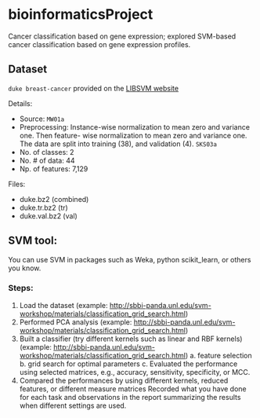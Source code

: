 # bioinformaticsProject
Cancer classification based on gene expression; explored SVM-based cancer classification based on gene expression profiles.

## Dataset
`duke breast-cancer` provided on the [LIBSVM website](https://www.csie.ntu.edu.tw/~cjlin/libsvmtools/datasets/binary.html#duke%20breast-cancer)

Details:
- Source: `MW01a`
- Preprocessing: Instance-wise normalization to mean zero and variance one. Then feature-
wise normalization to mean zero and variance one. The data are split into training (38), and
validation (4). `SKS03a`
- No. of classes: 2
- No. # of data: 44
- Np. of features: 7,129

Files:
- duke.bz2 (combined)
- duke.tr.bz2 (tr)
- duke.val.bz2 (val)

## SVM tool: 
You can use SVM in packages such as Weka, python scikit_learn, or others you know.

### Steps:
1) Load the dataset
(example: http://sbbi-panda.unl.edu/svm-workshop/materials/classification_grid_search.html)
2) Performed PCA analysis
(example: http://sbbi-panda.unl.edu/svm-workshop/materials/classification_grid_search.html)
3) Built a classifier (try different kernels such as linear and RBF kernels)
(example: http://sbbi-panda.unl.edu/svm-workshop/materials/classification_grid_search.html)
a. feature selection
b. grid search for optimal parameters
c. Evaluated the performance using selected matrices, e.g., accuracy,
sensitivity, specificity, or MCC.
4) Compared the performances by using different kernels, reduced
features, or different measure matrices
Recorded what you have done for each task and observations in the report summarizing the results when different settings are used.
